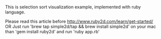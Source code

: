 This is selection sort visualization example, implemented with ruby language.

Please read this article before http://www.ruby2d.com/learn/get-started/
OR
Just run 'brew tap simple2d/tap && brew install simple2d' on your mac
than 'gem install ruby2d'
and run 'ruby app.rb'

